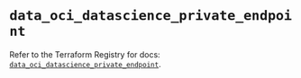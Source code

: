 # `data_oci_datascience_private_endpoint`

Refer to the Terraform Registry for docs: [`data_oci_datascience_private_endpoint`](https://registry.terraform.io/providers/oracle/oci/6.18.0/docs/data-sources/datascience_private_endpoint).
